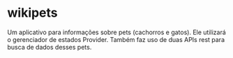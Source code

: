 # wikipets

Um aplicativo para informações sobre pets (cachorros e gatos). Ele utilizará o gerenciador de estados Provider. Também faz uso de duas APIs rest para busca de dados desses pets.

